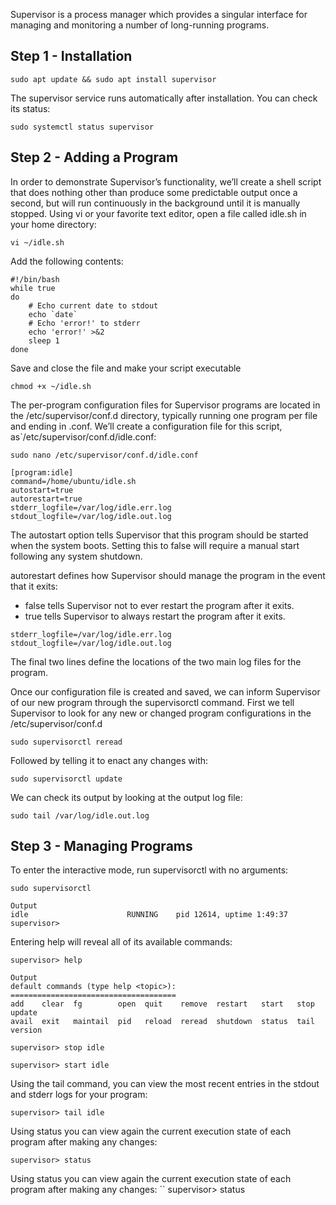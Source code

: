 

Supervisor is a process manager which provides a singular interface for managing and monitoring a number of long-running programs.

## Step 1 - Installation

```
sudo apt update && sudo apt install supervisor
```

The supervisor service runs automatically after installation. You can check its status:


```
sudo systemctl status supervisor
```

## Step 2 - Adding a Program

In order to demonstrate Supervisor’s functionality, we’ll create a shell script that does nothing other than produce some predictable output once a second, but will run continuously in the background until it is manually stopped. Using vi or your favorite text editor, open a file called idle.sh in your home directory:

```
vi ~/idle.sh
```

Add the following contents:

```
#!/bin/bash
while true
do 
	# Echo current date to stdout
	echo `date`
	# Echo 'error!' to stderr
	echo 'error!' >&2
	sleep 1
done

```

Save and close the file and make your script executable

```
chmod +x ~/idle.sh
```

The per-program configuration files for Supervisor programs are located in the /etc/supervisor/conf.d directory, typically running one program per file and ending in .conf. We’ll create a configuration file for this script, as`/etc/supervisor/conf.d/idle.conf:

```
sudo nano /etc/supervisor/conf.d/idle.conf
```
```
[program:idle]
command=/home/ubuntu/idle.sh
autostart=true
autorestart=true
stderr_logfile=/var/log/idle.err.log
stdout_logfile=/var/log/idle.out.log
```

The autostart option tells Supervisor that this program should be started when the system boots.
Setting this to false will require a manual start following any system shutdown.


autorestart defines how Supervisor should manage the program in the event that it exits:

* false tells Supervisor not to ever restart the program after it exits.
* true tells Supervisor to always restart the program after it exits.
```
stderr_logfile=/var/log/idle.err.log
stdout_logfile=/var/log/idle.out.log
```
The final two lines define the locations of the two main log files for the program.

Once our configuration file is created and saved, we can inform Supervisor of our new program through the supervisorctl command.
First we tell Supervisor to look for any new or changed program configurations in the /etc/supervisor/conf.d 

```
sudo supervisorctl reread
```
Followed by telling it to enact any changes with:
```
sudo supervisorctl update
```

We can check its output by looking at the output log file:
```
sudo tail /var/log/idle.out.log
```

## Step 3 - Managing Programs

To enter the interactive mode, run supervisorctl with no arguments:
```
sudo supervisorctl
```
```
Output
idle                      RUNNING    pid 12614, uptime 1:49:37
supervisor>
```

Entering help will reveal all of its available commands:

```
supervisor> help
```

```
Output
default commands (type help <topic>):
=====================================
add    clear  fg        open  quit    remove  restart   start   stop  update
avail  exit   maintail  pid   reload  reread  shutdown  status  tail  version
```

```
supervisor> stop idle
```

```
supervisor> start idle
```
Using the tail command, you can view the most recent entries in the stdout and stderr logs for your program:
```
supervisor> tail idle
```
Using status you can view again the current execution state of each program after making any changes:
```
supervisor> status
```

Using status you can view again the current execution state of each program after making any changes:
``
supervisor> status
```
